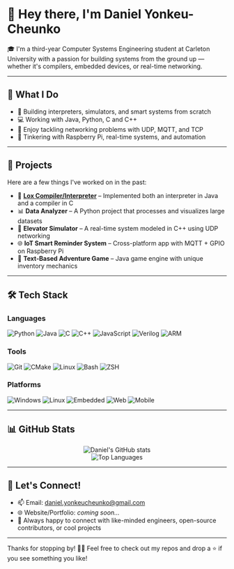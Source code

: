 # 👋 Hey there, I'm Daniel Yonkeu-Cheunko

🎓 I'm a third-year Computer Systems Engineering student at Carleton University with a passion for building systems from the ground up — whether it's compilers, embedded devices, or real-time networking.

---

## 🔧 What I Do

-   🧠 Building interpreters, simulators, and smart systems from scratch
-   💻 Working with Java, Python, C and C++
-   📡 Enjoy tackling networking problems with UDP, MQTT, and TCP
-   🤖 Tinkering with Raspberry Pi, real-time systems, and automation

---

## 🚀 Projects

Here are a few things I've worked on in the past:

-   🐍 [**Lox Compiler/Interpreter**](https://github.com/danielyonkeucheunko/lox) – Implemented both an interpreter in Java and a compiler in C
-   📊 **Data Analyzer** – A Python project that processes and visualizes large datasets
-   🏢 **Elevator Simulator** – A real-time system modeled in C++ using UDP networking
-   🌐 **IoT Smart Reminder System** – Cross-platform app with MQTT + GPIO on Raspberry Pi
-   🧩 **Text-Based Adventure Game** – Java game engine with unique inventory mechanics

---

## 🛠 Tech Stack

### Languages

![Python](https://img.shields.io/badge/Python-3670A0?style=for-the-badge&logo=python&logoColor=ffdd54)
![Java](https://img.shields.io/badge/Java-ED8B00?style=for-the-badge&logo=java&logoColor=white)
![C](https://img.shields.io/badge/C-00599C?style=for-the-badge&logo=c&logoColor=white)
![C++](https://img.shields.io/badge/C++-00599C?style=for-the-badge&logo=cplusplus&logoColor=white)
![JavaScript](https://img.shields.io/badge/JavaScript-F7DF1E?style=for-the-badge&logo=javascript&logoColor=black)
![Verilog](https://img.shields.io/badge/Verilog-000000?style=for-the-badge&logo=verilog&logoColor=white)
![ARM](https://img.shields.io/badge/ARM-0081CB?style=for-the-badge&logo=arm&logoColor=white)

### Tools

![Git](https://img.shields.io/badge/Git-F05032?style=for-the-badge&logo=git&logoColor=white)
![CMake](https://img.shields.io/badge/CMake-064F8C?style=for-the-badge&logo=cmake&logoColor=white)
![Linux](https://img.shields.io/badge/Linux-FCC624?style=for-the-badge&logo=linux&logoColor=black)
![Bash](https://img.shields.io/badge/Bash-4EAA25?style=for-the-badge&logo=gnu-bash&logoColor=white)
![ZSH](https://img.shields.io/badge/ZSH-89e051?style=for-the-badge&logo=gnubash&logoColor=white)

### Platforms

![Windows](https://img.shields.io/badge/Windows-0078D6?style=for-the-badge&logo=windows&logoColor=white)
![Linux](https://img.shields.io/badge/Linux-000000?style=for-the-badge&logo=linux&logoColor=white)
![Embedded](https://img.shields.io/badge/Embedded-FF6F00?style=for-the-badge&logo=raspberrypi&logoColor=white)
![Web](https://img.shields.io/badge/Web-4285F4?style=for-the-badge&logo=google-chrome&logoColor=white)
![Mobile](https://img.shields.io/badge/Mobile-3DDC84?style=for-the-badge&logo=android&logoColor=white)

---

## 📊 GitHub Stats

<div align="center">
  <img src="https://github-readme-stats.vercel.app/api?username=danielyonkeucheunko&show_icons=true&theme=github_dark&count_private=true&hide_border=true" alt="Daniel's GitHub stats" />
  <br/>
  <img src="https://github-readme-stats.vercel.app/api/top-langs/?username=danielyonkeucheunko&layout=compact&theme=github_dark&hide_border=true" alt="Top Languages" />
</div>

---

## 💬 Let's Connect!

-   📫 Email: daniel.yonkeucheunko@gmail.com
-   🌐 Website/Portfolio: _coming soon..._
-   🤝 Always happy to connect with like-minded engineers, open-source contributors, or cool projects

---

Thanks for stopping by! 👨‍💻 Feel free to check out my repos and drop a ⭐ if you see something you like!
